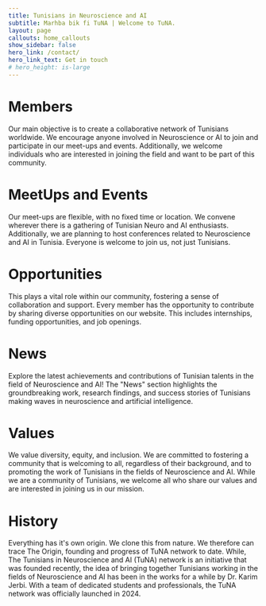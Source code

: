 ```yaml
---
title: Tunisians in Neuroscience and AI
subtitle: Marhba bik fi TuNA | Welcome to TuNA.
layout: page
callouts: home_callouts
show_sidebar: false
hero_link: /contact/
hero_link_text: Get in touch
# hero_height: is-large
---
```

<!-- Together, we bridge the gaps, share knowledge, and uplift each other, no matter where in the world we may be. -->

# Members
Our main objective is to create a collaborative network of Tunisians worldwide. We encourage anyone involved in Neuroscience or AI to join and participate in our meet-ups and events. Additionally, we welcome individuals who are interested in joining the field and want to be part of this community.

# MeetUps and Events
Our meet-ups are flexible, with no fixed time or location. We convene wherever there is a gathering of Tunisian Neuro and AI enthusiasts. Additionally, we are planning to host conferences related to Neuroscience and AI in Tunisia. Everyone is welcome to join us, not just Tunisians.

# Opportunities 
This plays a vital role within our community, fostering a sense of collaboration and support. Every member has the opportunity to contribute by sharing diverse opportunities on our website. This includes internships, funding opportunities, and job openings.

# News
Explore the latest achievements and contributions of Tunisian talents in the field of Neuroscience and AI! The "News" section highlights the groundbreaking work, research findings, and success stories of Tunisians making waves in neuroscience and artificial intelligence.

# Values
We value diversity, equity, and inclusion. We are committed to fostering a community that is welcoming to all, regardless of their background, and to promoting the work of Tunisians in the fields of Neuroscience and AI.
While we are a community of Tunisians, we welcome all who share our values and are interested in joining us in our mission.

# History 
Everything has it's own origin. We clone this from nature. We therefore can trace The Origin, founding and progress of TuNA network to date. While, The Tunisians in Neuroscience and AI (TuNA) network is an initiative that was founded recently, the idea of bringing together Tunisians working in the fields of Neuroscience and AI has been in the works for a while by Dr. Karim Jerbi. With a team of dedicated students and professionals, the TuNA network was officially launched in 2024.
